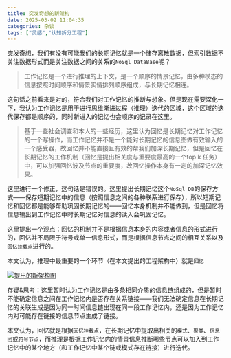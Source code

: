 ```yaml
---
title: 突发奇想的新架构
date: 2025-03-02 11:04:35
categories: 杂谈
tags: ["灵感","认知拆分工程"]
---
```


突发奇想，我们有没有可能我们的长期记忆就是一个储存离散数据，但索引数据不关注数据形式而是关注数据之间的关系的`NoSql DataBase`呢？

>工作记忆是一个进行推理的上下文，是一个顺序的情景记忆，由多种模态的信息按照时间顺序和情景实情排列顺序组成，与长期记忆相连。
>
>[](关于脑内记忆部分的工程拆分随笔)

这句话之前看来是对的，符合我们对工作记忆的推断与想象。但是现在需要深化一下，我认为工作记忆是用于进行思维渐进过程（推理）迭代的区域，这个区域的迭代保存都是顺序的，同时新进入的记忆也会顺序的记录在这里。

>基于一些社会调查和本人的一些经历，这里认为回忆是长期记忆对工作记忆的一个写操作，而工作记忆并不是一个能对长期记忆的信息图做有效输入的一个感受器，故回忆并不能直接且有效的帮我们加深长期记忆，但是回忆在长期记忆的工作机制（回忆是提出相关度与重要度最高的一个top k 任务）中，可以加强回忆波及节点的重要度，故回忆操作本身有一定的加深记忆效果。
>
>[](关于脑内记忆部分的工程拆分随笔)

这里进行一个修正，这句话是错误的。这里提出长期记忆这个`NoSql DB`的保存方式——保存短期记忆中的信息（按照信息之间的各种联系进行保存），所以短期记忆和回忆都是能够帮助巩固长期记忆的——回忆本身机制并不能做到，但是回忆将信息输出到工作记忆中时长期记忆对信息的读入会巩固记忆。

这里提出一个观点：回忆的机制并不是根据信息本身的内容或者信息的形式进行的，回忆并不局限于符号或单一信息形式，而是根据信息节点之间的相互关系以及`回忆挂载点`进行的。

本文认为，推理中最重要的一个环节（在本文提出的工程架构中）就是`回忆`

[![提出的新架构图](https://s21.ax1x.com/2025/03/02/pEGpwZt.png)](https://imgse.com/i/pEGpwZt)

存疑&思考：这里暂时认为工作记忆是由多条相同介质的信息链组成的，但是暂时不能确定信息之间在工作记忆内是否存在关系链接——我们无法确定信息在长期记忆的关联生成是因为同一时间信息链出现在同一段工作记忆内，还是因为工作记忆内对可能存在链接的信息节点生成了链接。

本文认为，回忆就是根据`回忆挂载点`，在长期记忆中提取出相关的`模式`、`聚类`、`信息团`或`符号节点`，而推理是根据工作记忆内的情景信息推断哪些节点可以加入到工作记忆中的某个地方（和工作记忆中某个链或模式存在链接）进行迭代。
